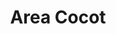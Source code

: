---
title: "Area Cocot"
url: /ciudad-autonoma-de-buenos-aires/area-cocot-avenida-nazca/
shop: ropa
---